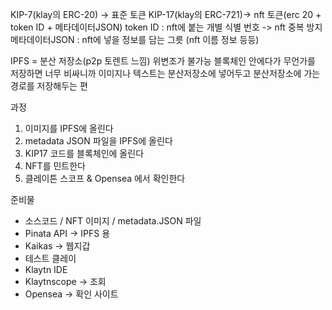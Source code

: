 KIP-7(klay의 ERC-20) -> 표준 토큰
KIP-17(klay의 ERC-721)-> nft 토큰(erc 20 + token ID + 메타데이터JSON)
    token ID : nft에 붙는 개별 식별 번호 -> nft 중복 방지
    메타데이터JSON : nft에 넣을 정보를 담는 그릇 (nft 이름 정보 등등)

IPFS = 분산 저장소(p2p 토렌트 느낌)
    위변조가 불가능 
    블록체인 안에다가 무언가를 저장하면 너무 비싸니까 
    이미지나 텍스트는 분산저장소에 넣어두고 분산저장소에 가는 경로를 저장해두는 편

과정 
1) 이미지를 IPFS에 올린다
2) metadata JSON 파일을 IPFS에 올린다
3) KIP17 코드를 블록체인에 올린다
4) NFT를 민트한다
5) 클레이튼 스코프 & Opensea 에서 확인한다

준비물
- 소스코드 / NFT 이미지 / metadata.JSON 파일
- Pinata API -> IPFS 용 
- Kaikas -> 웹지갑 
- 테스트 클레이 
- Klaytn IDE
- Klaytnscope -> 조회
- Opensea -> 확인 사이트
